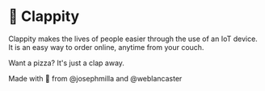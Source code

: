 # :clap: Clappity

Clappity makes the lives of people easier through the use of an IoT device. It is an easy way to order online, anytime from your couch. 

Want a pizza? It's just a clap away.

Made with :pizza: from @josephmilla and @weblancaster

